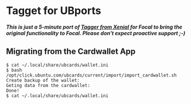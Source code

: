 # Tagget for UBports

***This is just a 5-minute port of [Tagger from Xenial](https://gitlab.com/balcy/tagger) for Focal to bring the original functionality to Focal. Please don't expect proactive support ;-)***

## Migrating from the Cardwallet App

```
$ cat ~/.local/share/ubcards/wallet.ini
$ bash /opt/click.ubuntu.com/ubcards/current/import/import_cardwallet.sh 
Create backup of the wallet: 
Geting data from the cardwallet: 
Done!
$ cat ~/.local/share/ubcards/wallet.ini
```
